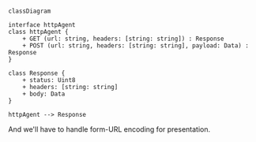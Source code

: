 ```mermaid

classDiagram

interface httpAgent
class httpAgent {
    + GET (url: string, headers: [string: string]) : Response
    + POST (url: string, headers: [string: string], payload: Data) : Response
}

class Response {
    + status: Uint8
    + headers: [string: string]
    + body: Data
}

httpAgent --> Response

```
And we'll have to handle form-URL encoding for presentation. 